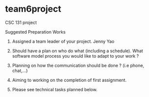 # team6project
CSC 131 project



Suggested Preparation Works

1. Assigned a team leader of your project. Jenny Yao

2. Should have a plan on who do what (including a schedule). What software model process you would like to adapt to your work ?

3. Planning on how the communication should be done ? (i.e phone, chat,…)

4. Aiming to working on the completion of first assignment.

5. Please see technical tasks planned below.
